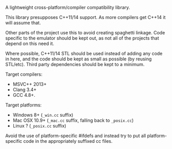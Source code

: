 A lightweight cross-platform/compiler compatibility library.

This library presupposes C++11/14 support. As more compilers get C++14 it will
assume that.

Other parts of the project use this to avoid creating spaghetti linkage. Code
specific to the emulator should be kept out, as not all of the projects that
depend on this need it.

Where possible, C++11/14 STL should be used instead of adding any code in here,
and the code should be kept as small as possible (by reusing STL/etc). Third
party dependencies should be kept to a minimum.

Target compilers:
* MSVC++ 2013+
* Clang 3.4+
* GCC 4.8+.

Target platforms:
* Windows 8+ (`_win.cc` suffix)
* Mac OSX 10.9+ (`_mac.cc` suffix, falling back to `_posix.cc`)
* Linux ? (`_posix.cc` suffix)

Avoid the use of platform-specific #ifdefs and instead try to put all
platform-specific code in the appropriately suffixed cc files.
